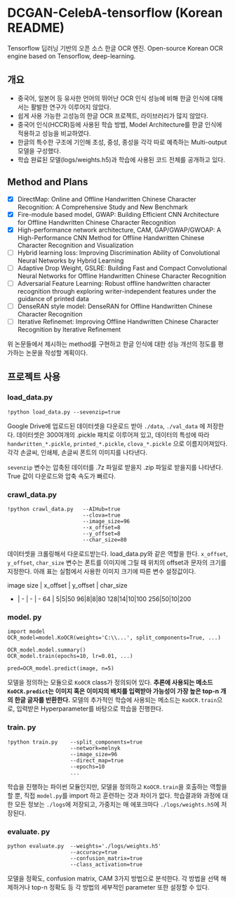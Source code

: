
# DCGAN-CelebA-tensorflow (Korean README)

Tensorflow 딥러닝 기반의 오픈 소스 한글 OCR 엔진.
Open-source Korean OCR engine based on Tensorflow, deep-learning.

## 개요
- 중국어, 일본어 등 유사한 언어의 뛰어난 OCR 인식 성능에 비해 한글 인식에 대해서는 활발한 연구가 이루어지 않았다.
- 쉽게 사용 가능한 고성능의 한글 OCR 프로젝트, 라이브러리가 많지 않았다. 
- 중국어 인식(HCCR)등에 사용된 학습 방법, Model Architecture를 한글 인식에 적용하고 성능을 비교하였다.
- 한글의 특수한 구조에 기인해 초성, 중성, 종성을 각각 따로 예측하는 Multi-output 모델을 구성했다. 
- 학습 완료된 모델(logs/weights.h5)과 학습에 사용된 코드 전체를 공개하고 있다. 


##  Method and Plans


- [x]  DirectMap: Online and Offline Handwritten Chinese Character Recognition: A Comprehensive Study and New Benchmark
- [x]  Fire-module based model, GWAP: Building Efficient CNN Architecture for Offline Handwritten Chinese Character Recognition
- [x] High-performance network architecture, CAM, GAP/GWAP/GWOAP: A High-Performance CNN Method for Offline Handwritten Chinese Character Recognition and Visualization
- [ ] Hybrid learning loss: Improving Discrimination Ability of Convolutional Neural Networks by Hybrid Learning
- [ ] Adaptive Drop Weight, GSLRE: Building Fast and Compact Convolutional Neural Networks for Offline Handwritten Chinese Character Recognition
- [ ] Adversarial Feature Learning: Robust offline handwritten character recognition through exploring writer-independent features under the guidance of printed data
- [ ] DenseRAN style model: DenseRAN for Offline Handwritten Chinese Character Recognition
- [ ] Iterative Refinemet: Improving Offline Handwritten Chinese Character Recognition by Iterative Refinement

위 논문들에서 제시하는 method를 구현하고 한글 인식에 대한 성능 개선의 정도를 평가하는 논문을 작성할 계획이다. 

## 프로젝트 사용

### load_data.py
```
!python load_data.py --sevenzip=true
```
Google Drive에 업로드된 데이터셋을 다운로드 받아 `./data`, `./val_data` 에 저장한다. 데이터셋은 300여개의 .pickle 패치로 이루어져 있고, 데이터의 특성에 따라 `handwritten_*.pickle`, `printed_*.pickle`, `clova_*.pickle` 으로 이름지어져있다. 각각 손글씨, 인쇄체, 손글씨 폰트의 이미지를 나타낸다. 

`sevenzip` 변수는 압축된 데이터를 .7z 파일로 받을지 .zip 파일로 받을지를 나타낸다. True 값이 다운로드와 압축 속도가 빠르다. 

### crawl_data.py

```
!python crawl_data.py 	--AIHub=true 
						--clova=true
						--image_size=96
						--x_offset=8
						--y_offset=8
						--char_size=80   
```
데이터셋을 크롤링해서 다운로드받는다. load_data.py와 같은 역할을 한다. `x_offset`, `y_offset`, `char_size` 변수는 폰트를 이미지에 그릴 때 위치의 offset과 문자의 크기를 지정한다. 아래 표는 실험에서 사용한 이미지 크기에 따른 변수 설정값이다. 
 
image size | x_offset | y_offset | char_size
- | - | - | -
64 | 5|5|50
96|8|8|80
128|14|10|100
256|50|10|200


### model. py
```
import model
OCR_model=model.KoOCR(weights='C:\\...', split_components=True, ...)

OCR_model.model.summary()
OCR_model.train(epochs=10, lr=0.01, ...)

pred=OCR_model.predict(image, n=5)
```
모델을 정의하는 모듈으로 `KoOCR` class가 정의되어 있다. **추론에 사용되는 메소드 `KoOCR.predict`는 이미지 혹은 이미지의 배치를 입력받아 가능성이 가장 높은 top-n 개의 한글 글자를 반환한다.** 모델의 추가적인 학습에 사용되는 메소드는 `KoOCR.train`으로, 입력받은 Hyperparameter를 바탕으로 학습을 진행한다. 

### train. py
```
!python train.py 	--split_components=true 
					--network=melnyk
					--image_size=96
					--direct_map=true
					--epochs=10
					...
```
 학습을 진행하는 파이썬 모듈인지만, 모델을 정의하고 `KoOCR.train`을 호출하는 역할을 할 뿐, 직접 `model.py`를 import 하고 훈련하는 것과 차이가 없다. 학습결과와 과정에 대한 모든 정보는 `./logs`에 저장되고, 가중치는 매 에포크마다 `./logs/weights.h5`에 저장된다. 
 
### evaluate. py
```
python evaluate.py	--weights='./logs/weights.h5'
					--accuracy=true
					--confusion_matrix=true
					--class_activation=true
```
모델을 정확도, confusion matrix, CAM 3가지 방법으로 분석한다. 각 방법을 선택 해제하거나 top-n 정확도 등 각 방법의 세부적인 parameter 또한 설정할 수 있다. 
